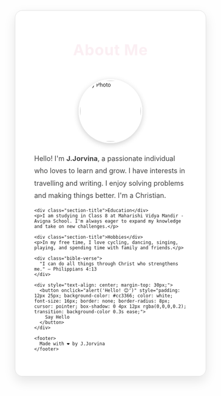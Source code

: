<!DOCTYPE html>
<html>
<head>
  <meta charset="UTF-8" />
  <meta name="viewport" content="width=device-width, initial-scale=1.0"/>
  <title>About Me</title>
  <style>
    @import url('https://fonts.googleapis.com/css2?family=Quicksand:wght@400;600&display=swap');

    body {
      font-family: 'Quicksand', sans-serif;
      background: url('https://images.unsplash.com/photo-1529676468690-d14f2f3ec0a5?auto=format&fit=crop&w=1350&q=80') no-repeat center center fixed;
      background-size: cover;
      margin: 0;
      padding: 0;
      position: relative;
      overflow-x: hidden;
    }
    .overlay {
      position: fixed;
      top: 0; left: 0;
      width: 100%; height: 100%;
      background-color: rgba(255, 255, 255, 0.6);
      z-index: 0;
    }
    .container {
      max-width: 900px;
      margin: 60px auto;
      background: rgba(255, 255, 255, 0.95);
      border-radius: 20px;
      box-shadow: 0 12px 30px rgba(0,0,0,0.1);
      padding: 50px;
      transition: transform 0.3s ease-in-out;
      border: 1px solid #ddd;
      position: relative;
      z-index: 1;
    }
    .container:hover {
      transform: scale(1.02);
    }
    h1 {
      text-align: center;
      color: #cc3366;
      font-size: 40px;
      margin-bottom: 10px;
      animation: fadeInDown 1s ease-out;
      letter-spacing: 1px;
    }
    @keyframes fadeInDown {
      from {
        opacity: 0;
        transform: translateY(-30px);
      }
      to {
        opacity: 1;
        transform: translateY(0);
      }
    }
    img {
      display: block;
      margin: 25px auto;
      width: 160px;
      height: 160px;
      border-radius: 50%;
      object-fit: cover;
      transition: transform 0.4s ease, box-shadow 0.4s ease;
      border: 4px solid #fff;
      box-shadow: 0 4px 15px rgba(0,0,0,0.2);
    }
    img:hover {
      transform: scale(1.1);
      box-shadow: 0 10px 25px rgba(0,0,0,0.3);
    }
    p {
      font-size: 18px;
      line-height: 1.8;
      color: #444;
      margin: 15px 0;
    }
    .section-title {
      font-size: 26px;
      color: #cc3366;
      margin-top: 50px;
      margin-bottom: 10px;
      position: relative;
    }
    .section-title::after {
      content: '';
      display: block;
      width: 60px;
      height: 4px;
      background-color: #cc3366;
      margin-top: 8px;
      border-radius: 2px;
    }
    .bible-verse {
      font-style: italic;
      text-align: center;
      margin-top: 40px;
      color: #2e2e2e;
      font-size: 19px;
      background: #fce8f1;
      padding: 20px;
      border-radius: 12px;
      border-left: 5px solid #cc3366;
    }
    footer {
      text-align: center;
      margin-top: 60px;
      font-size: 17px;
      color: #666;
    }
    footer::before {
      content: '';
      display: block;
      width: 100px;
      height: 2px;
      background: #ccc;
      margin: 30px auto 10px auto;
    }
    .petal {
      position: fixed;
      top: -10px;
      background-image: url('https://upload.wikimedia.org/wikipedia/commons/thumb/4/42/Cherry_blossom_icon.svg/48px-Cherry_blossom_icon.svg.png');
      background-size: contain;
      width: 24px;
      height: 24px;
      opacity: 0.6;
      animation: fall 10s linear infinite;
      z-index: 0;
    }
    @keyframes fall {
      0% { transform: translateY(0) rotate(0); }
      100% { transform: translateY(100vh) rotate(360deg); }
    }

    @media screen and (max-width: 600px) {
      .container {
        margin: 20px;
        padding: 30px 20px;
      }
      h1 {
        font-size: 32px;
      }
      p {
        font-size: 16px;
      }
    }
  </style>
</head>
<body>
  <div class="overlay"></div>
  <div class="container">
    <h1>About Me</h1>
    <img src="WhatsApp Image 2025-06-04 at 16.58.58_a158c685.jpg" alt="My Photo" />
    <p>Hello! I'm <strong>J.Jorvina</strong>, a passionate individual who loves to learn and grow. I have interests in travelling and writing. I enjoy solving problems and making things better. I'm a Christian.</p>

    <div class="section-title">Education</div>
    <p>I am studying in Class 8 at Maharishi Vidya Mandir - Avigna School. I'm always eager to expand my knowledge and take on new challenges.</p>

    <div class="section-title">Hobbies</div>
    <p>In my free time, I love cycling, dancing, singing, playing, and spending time with family and friends.</p>

    <div class="bible-verse">
      "I can do all things through Christ who strengthens me." – Philippians 4:13
    </div>

    <div style="text-align: center; margin-top: 30px;">
      <button onclick="alert('Hello! 😊')" style="padding: 12px 25px; background-color: #cc3366; color: white; font-size: 16px; border: none; border-radius: 8px; cursor: pointer; box-shadow: 0 4px 12px rgba(0,0,0,0.2); transition: background-color 0.3s ease;">
        Say Hello
      </button>
    </div>

    <footer>
      Made with ❤️ by J.Jorvina
    </footer>
  </div>

  <!-- Petals Script -->
  <script>
    for (let i = 0; i < 20; i++) {
      let petal = document.createElement("div");
      petal.classList.add("petal");
      petal.style.left = Math.random() * 100 + "vw";
      petal.style.animationDelay = Math.random() * 10 + "s";
      document.body.appendChild(petal);
    }
  </script>

  <!-- Background Music -->
  <audio autoplay loop hidden>
    <source src="https://cdn.pixabay.com/download/audio/2022/03/15/audio_6e049fe69e.mp3?filename=relaxing-music-box-20667.mp3" type="audio/mpeg">
    Your browser does not support the audio element.
  </audio>
</body>
</html>
